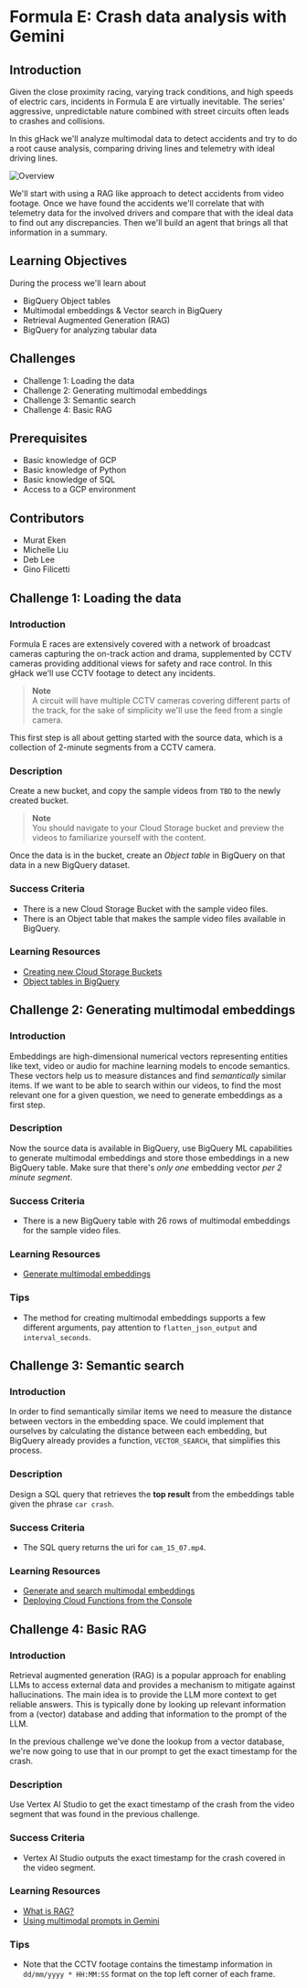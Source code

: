 # Formula E: Crash data analysis with Gemini

## Introduction

Given the close proximity racing, varying track conditions, and high speeds of electric cars, incidents in Formula E are virtually inevitable. The series' aggressive, unpredictable nature combined with street circuits often leads to crashes and collisions.

In this gHack we'll analyze multimodal data to detect accidents and try to do a root cause analysis, comparing driving lines and telemetry with ideal driving lines.

![Overview](./images/genai-rag-overview.png)

We'll start with using a RAG like approach to detect accidents from video footage. Once we have found the accidents we'll correlate that with telemetry data for the involved drivers and compare that with the ideal data to find out any discrepancies. Then we'll build an agent that brings all that information in a summary.

## Learning Objectives

During the process we'll learn about

- BigQuery Object tables
- Multimodal embeddings & Vector search in BigQuery
- Retrieval Augmented Generation (RAG)
- BigQuery for analyzing tabular data

## Challenges

- Challenge 1: Loading the data
- Challenge 2: Generating multimodal embeddings
- Challenge 3: Semantic search
- Challenge 4: Basic RAG

## Prerequisites

- Basic knowledge of GCP
- Basic knowledge of Python
- Basic knowledge of SQL
- Access to a GCP environment

## Contributors

- Murat Eken
- Michelle Liu
- Deb Lee
- Gino Filicetti

## Challenge 1: Loading the data

### Introduction

Formula E races are extensively covered with a network of broadcast cameras capturing the on-track action and drama, supplemented by CCTV cameras providing additional views for safety and race control. In this gHack we'll use CCTV footage to detect any incidents.

> **Note**  
> A circuit will have multiple CCTV cameras covering different parts of the track, for the sake of simplicity we'll use the feed from a single camera.

This first step is all about getting started with the source data, which is a collection of 2-minute segments from a CCTV camera.

### Description

Create a new bucket, and copy the sample videos from `TBD` to the newly created bucket.

> **Note**  
> You should navigate to your Cloud Storage bucket and preview the videos to familiarize yourself with the content.

Once the data is in the bucket, create an *Object table* in BigQuery on that data in a new BigQuery dataset.

### Success Criteria

- There is a new Cloud Storage Bucket with the sample video files.
- There is an Object table that makes the sample video files available in BigQuery.

### Learning Resources

- [Creating new Cloud Storage Buckets](https://cloud.google.com/storage/docs/creating-buckets)
- [Object tables in BigQuery](https://cloud.google.com/bigquery/docs/object-tables)

## Challenge 2: Generating multimodal embeddings

### Introduction

Embeddings are high-dimensional numerical vectors representing entities like text, video or audio for machine learning models to encode semantics. These vectors help us to measure distances and find *semantically* similar items. If we want to be able to search within our videos, to find the most relevant one for a given question, we need to generate embeddings as a first step.

### Description

Now the source data is available in BigQuery, use BigQuery ML capabilities to generate multimodal embeddings and store those embeddings in a new BigQuery table. Make sure that there's *only one* embedding vector *per 2 minute segment*.

### Success Criteria

- There is a new BigQuery table with 26 rows of multimodal embeddings for the sample video files.

### Learning Resources

- [Generate multimodal embeddings](https://cloud.google.com/bigquery/docs/generate-multimodal-embeddings)

### Tips

- The method for creating multimodal embeddings supports a few different arguments, pay attention to `flatten_json_output` and `interval_seconds`.

## Challenge 3: Semantic search

### Introduction

In order to find semantically similar items we need to measure the distance between vectors in the embedding space. We could implement that ourselves by calculating the distance between each embedding, but BigQuery already provides a function, `VECTOR_SEARCH`, that simplifies this process.

### Description

Design a SQL query that retrieves the **top result** from the embeddings table given the phrase `car crash`.

### Success Criteria

- The SQL query returns the uri for `cam_15_07.mp4`.

### Learning Resources

- [Generate and search multimodal embeddings](https://cloud.google.com/bigquery/docs/generate-multimodal-embeddings)
- [Deploying Cloud Functions from the Console](https://cloud.google.com/functions/docs/deploy#from-inline-editor)

## Challenge 4: Basic RAG

### Introduction

Retrieval augmented generation (RAG) is a popular approach for enabling LLMs to access external data and provides a mechanism to mitigate against hallucinations. The main idea is to provide the LLM more context to get reliable answers. This is typically done by looking up relevant information from a (vector) database and adding that information to the prompt of the LLM.

In the previous challenge we've done the lookup from a vector database, we're now going to use that in our prompt to get the exact timestamp for the crash.

### Description

Use Vertex AI Studio to get the exact timestamp of the crash from the video segment that was found in the previous challenge.

### Success Criteria

- Vertex AI Studio outputs the exact timestamp for the crash covered in the video segment.

### Learning Resources

- [What is RAG?](https://cloud.google.com/use-cases/retrieval-augmented-generation)
- [Using multimodal prompts in Gemini](https://cloud.google.com/vertex-ai/generative-ai/docs/multimodal/video-understanding)

### Tips

- Note that the CCTV footage contains the timestamp information in `dd/mm/yyyy * HH:MM:SS` format on the top left corner of each frame.
